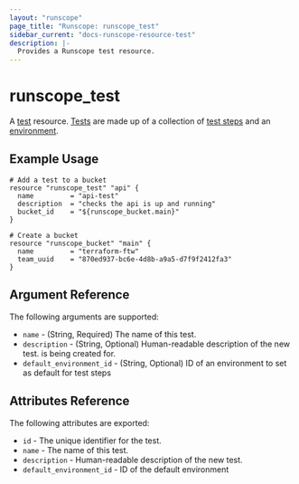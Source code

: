 ```yaml
---
layout: "runscope"
page_title: "Runscope: runscope_test"
sidebar_current: "docs-runscope-resource-test"
description: |-
  Provides a Runscope test resource.
---
```


# runscope\_test

A [test](https://www.runscope.com/docs/api/tests) resource.
[Tests](https://www.runscope.com/docs/buckets) are made up of
a collection of [test steps](step.html) and an
[environment](environment.html).

## Example Usage

```hcl
# Add a test to a bucket
resource "runscope_test" "api" {
  name         = "api-test"
  description  = "checks the api is up and running"
  bucket_id    = "${runscope_bucket.main}"
}

# Create a bucket
resource "runscope_bucket" "main" {
  name         = "terraform-ftw"
  team_uuid    = "870ed937-bc6e-4d8b-a9a5-d7f9f2412fa3"
}
```

## Argument Reference

The following arguments are supported:

* `name` - (String, Required) The name of this test.
* `description` - (String, Optional) Human-readable description of the new test.
  is being created for.
* `default_environment_id` - (String, Optional) ID of an environment to set as default for test steps
## Attributes Reference

The following attributes are exported:

* `id` - The unique identifier for the test.
* `name` - The name of this test.
* `description` - Human-readable description of the new test.
* `default_environment_id` - ID of the default environment
